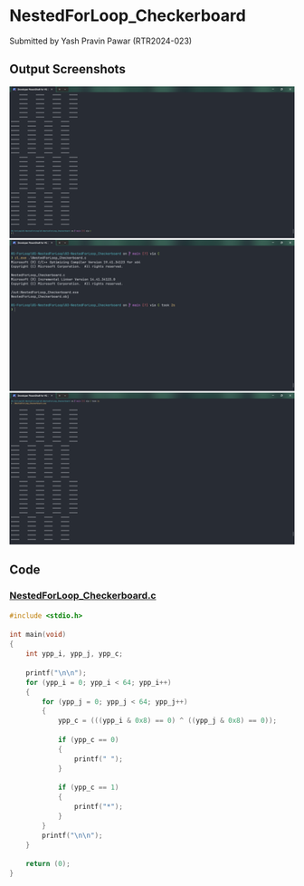 # NestedForLoop_Checkerboard

Submitted by Yash Pravin Pawar (RTR2024-023)

## Output Screenshots
![01-output.png](./02-Screenshots/01-output.png)
![02-output.png](./02-Screenshots/02-output.png)
![03-output.png](./02-Screenshots/03-output.png)

## Code
### [NestedForLoop_Checkerboard.c](./01-Code/NestedForLoop_Checkerboard.c)
```c
#include <stdio.h>

int main(void)
{
    int ypp_i, ypp_j, ypp_c;

    printf("\n\n");
    for (ypp_i = 0; ypp_i < 64; ypp_i++)
    {
        for (ypp_j = 0; ypp_j < 64; ypp_j++)
        {
            ypp_c = (((ypp_i & 0x8) == 0) ^ ((ypp_j & 0x8) == 0));

            if (ypp_c == 0)
            {
                printf(" ");
            }

            if (ypp_c == 1)
            {
                printf("*");
            }
        }
        printf("\n\n");
    }

    return (0);
}

```
